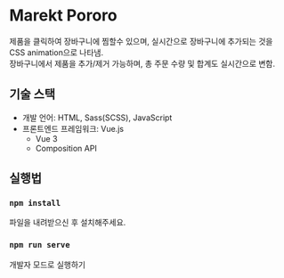 # Marekt Pororo

제품을 클릭하여 장바구니에 찜할수 있으며, 실시간으로 장바구니에 추가되는 것을 CSS animation으로 나타냄.<br>
장바구니에서 제품을 추가/제거 가능하며, 총 주문 수량 및 합계도 실시간으로 변함.<br>

## 기술 스택
* 개발 언어: HTML, Sass(SCSS), JavaScript
* 프론트엔드 프레임워크: Vue.js
  * Vue 3
  * Composition API

## 실행법

### `npm install`
파일을 내려받으신 후 설치해주세요.

### `npm run serve`
개발자 모드로 실행하기

